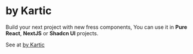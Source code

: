 # by Kartic

Build your next project with new fress components, You can use it in **Pure React**, **NextJS** or **Shadcn UI** projects.

See at [by Kartic](https://bykartic.vercel.app)